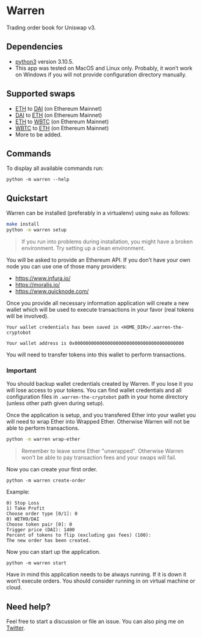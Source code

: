 # Warren

Trading order book for Uniswap v3.

## Dependencies

* [python3](https://www.python.org/downloads/release/python-3105/) version 3.10.5.
* This app was tested on MacOS and Linux only. Probably, it won’t work on Windows if you will not provide configuration directory manually. 

## Supported swaps

* [ETH](https://coinmarketcap.com/currencies/ethereum/) to [DAI](https://coinmarketcap.com/currencies/multi-collateral-dai/) (on Ethereum Mainnet)
* [DAI](https://coinmarketcap.com/currencies/multi-collateral-dai/) to [ETH](https://coinmarketcap.com/currencies/ethereum/) (on Ethereum Mainnet)
* [ETH](https://coinmarketcap.com/currencies/ethereum/) to [WBTC](https://coinmarketcap.com/currencies/wrapped-bitcoin/) (on Ethereum Mainnet)
* [WBTC](https://coinmarketcap.com/currencies/wrapped-bitcoin/) to [ETH](https://coinmarketcap.com/currencies/ethereum/) (on Ethereum Mainnet)
* More to be added.

## Commands

To display all available commands run:

```
python -m warren --help
```

## Quickstart

Warren can be installed (preferably in a virtualenv) using `make` as follows:

```bash
make install
python -m warren setup
```

> If you run into problems during installation, you might have a broken environment. Try setting up a clean environment.

You will be asked to provide an Ethereum API. If you don’t have your own node you can use one of those many providers:

* https://www.infura.io/
* https://moralis.io/
* https://www.quicknode.com/

Once you provide all necessary information application will create a new wallet which will be used to execute transactions in your favor (real tokens will be involved).

```
Your wallet credentials has been saved in <HOME_DIR>/.warren-the-cryptobot

Your wallet address is 0x0000000000000000000000000000000000000000
```

You will need to transfer tokens into this wallet to perform transactions. 

### Important

You should backup wallet credentials created by Warren. If you lose it you will lose access to your tokens. You can find wallet credentials and all configuration files in `.warren-the-cryptobot` path in your home directory (unless other path given during setup).


Once the application is setup, and you transfered Ether into your wallet you will need to wrap Ether into Wrapped Ether. Otherwise Warren will not be able to perform transactions.

```bash
python -m warren wrap-ether
````

> Remember to leave some Ether "unwrapped". Otherwise Warren won’t be able to pay transaction fees and your swaps will fail. 

Now you can create your first order.

```
python -m warren create-order
```

Example:
```
0) Stop Loss
1) Take Profit
Choose order type [0/1]: 0
0) WETH9/DAI
Choose token pair [0]: 0
Trigger price (DAI): 1400
Percent of tokens to flip (excluding gas fees) (100):
The new order has been created.
```

Now you can start up the application.

```
python -m warren start
```

Have in mind this application needs to be always running. If it is down it won’t execute orders. You should consider running in on virtual machine or cloud.

## Need help?

Feel free to start a discussion or file an issue. You can also ping me on [Twitter](https://twitter.com/msokola). 